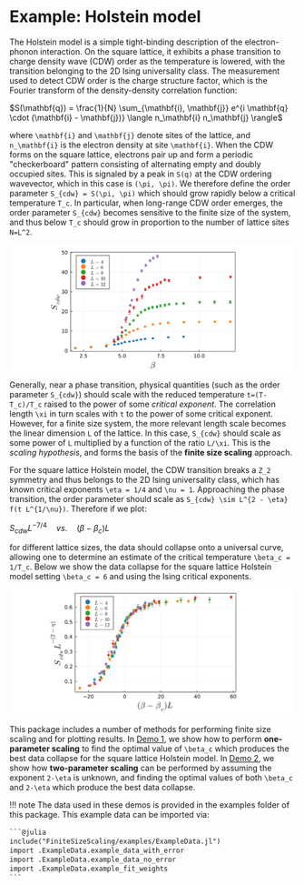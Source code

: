 # Example: Holstein model

The Holstein model is a simple tight-binding description of the electron-phonon interaction. On the square lattice, it exhibits a phase transition to charge density wave (CDW) order as the temperature is lowered, with the transition belonging to the 2D Ising universality class.  The measurement used to detect CDW order is the charge structure factor, which is the Fourier transform of the density-density correlation function:

$S(\mathbf{q}) = \frac{1}{N} \sum_{\mathbf{i}, \mathbf{j}} e^{i \mathbf{q} \cdot (\mathbf{i} - \mathbf{j})} \langle n_\mathbf{i} n_\mathbf{j} \rangle$

where ``\mathbf{i}`` and  ``\mathbf{j}`` denote sites of the lattice, and ``n_\mathbf{i}`` is the electron density at site ``\mathbf{i}``. When the CDW forms on the square lattice, electrons pair up and form a periodic "checkerboard" pattern consisting of alternating empty and doubly occupied sites. This is signaled by a peak in ``S(q)`` at the CDW ordering wavevector, which in this case is ``(\pi, \pi)``. We therefore define the order parameter ``S_{cdw} = S(\pi, \pi)`` which should grow rapidly below a critical temperature ``T_c``. In particular, when long-range CDW order emerges, the order parameter ``S_{cdw}`` becomes sensitive to the finite size of the system, and thus below ``T_c`` should grow in proportion to the number of lattice sites ``N=L^2``.

![Raw data](raw_data.png)

Generally, near a phase transition, physical quantities (such as the order parameter ``S_{cdw}``) should scale with the reduced temperature ``t=(T-T_c)/T_c`` raised to the power of some *critical exponent*. The correlation length ``\xi`` in turn scales with ``t`` to the power of some critical exponent. However, for a finite size system, the more relevant length scale becomes the linear dimension ``L`` of the lattice. In this case, ``S_{cdw}`` should scale as some power of ``L`` multiplied by a function of the ratio ``L/\xi``. This is the *scaling hypothesis*, and forms the basis of the **finite size scaling** approach.

For the square lattice Holstein model, the CDW transition breaks a ``Z_2`` symmetry and thus belongs to the 2D Ising universality class, which has known critical exponents ``\eta = 1/4`` and ``\nu = 1``. Approaching the phase transition, the order parameter should scale as ``S_{cdw} \sim L^{2 - \eta} f(t L^{1/\nu})``. Therefore if we plot:

$S_{cdw} L^{-7/4} \quad vs. \quad (\beta - \beta_c)L$

for different lattice sizes, the data should collapse onto a universal curve, allowing one to determine an estimate of the critical temperature ``\beta_c = 1/T_c``. Below we show the data collapse for the square lattice Holstein model setting ``\beta_c = 6`` and using the Ising critical exponents.

![Scaled data](scaled_data.png)

This package includes a number of methods for performing finite size scaling and for plotting results. In [Demo 1](demo_1.md), we show how to perform **one-parameter scaling** to find the optimal value of ``\beta_c`` which produces the best data collapse for the square lattice Holstein model. In [Demo 2](demo_2.md), we show how **two-parameter scaling** can be performed by assuming the exponent ``2-\eta`` is unknown, and finding the optimal values of both ``\beta_c`` and ``2-\eta`` which produce the best data collapse. 

!!! note 
    The data used in these demos is provided in the examples folder of this package. This example data can be imported via:

    ```@julia
    include("FiniteSizeScaling/examples/ExampleData.jl")
    import .ExampleData.example_data_with_error
    import .ExampleData.example_data_no_error
    import .ExampleData.example_fit_weights
    ```